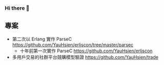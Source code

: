 ### Hi there 👋

<!--
**YauHsien/YauHsien** is a ✨ _special_ ✨ repository because its `README.md` (this file) appears on your GitHub profile.

Here are some ideas to get you started:

- 🔭 I’m currently working on ...
- 🌱 I’m currently learning ...
- 👯 I’m looking to collaborate on ...
- 🤔 I’m looking for help with ...
- 💬 Ask me about ...
- 📫 How to reach me: ...
- 😄 Pronouns: ...
- ⚡ Fun fact: ...
-->

專案
----
- 第二次以 Erlang 實作 ParseC https://github.com/YauHsien/erljscon/tree/master/parsec
  - 十年前第一次實作 ParseC https://github.com/YauHsien/erljscon
- 多用戶交易的社群平台競購模型驗證 https://github.com/YauHsien/trade
